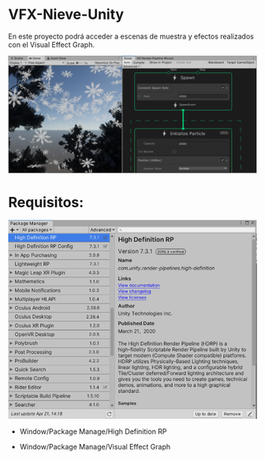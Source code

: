 # VFX-Nieve-Unity
En este proyecto podrá acceder a escenas de muestra y efectos realizados con el Visual Effect Graph.

<p align="center">
            <img src="image.png" alt="Visual Effect Graph - Nieve| Versión 1 Danny Lozano"/>
    </a>
</p>

# Requisitos:

<p align="center">
            <img src="hd.png" alt="Package Manager"/>
    </a>
</p>

- Window/Package Manage/High Definition RP

- Window/Package Manage/Visual Effect Graph
